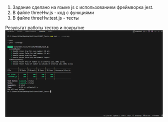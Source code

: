 1. Задание сделано на языке js c использованием фреймворка jest.
2. В файле threeHw.js - код с функциями
3. В файле threeHw.test.js - тесты

   


Результат работы тестов и покрытие
![Результат теста](img/test.png)